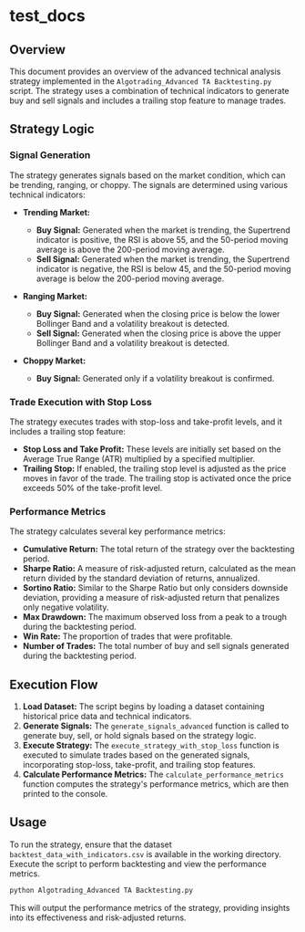 # test_docs

## Overview

This document provides an overview of the advanced technical analysis strategy implemented in the `Algotrading_Advanced TA Backtesting.py` script. The strategy uses a combination of technical indicators to generate buy and sell signals and includes a trailing stop feature to manage trades.

## Strategy Logic

### Signal Generation

The strategy generates signals based on the market condition, which can be trending, ranging, or choppy. The signals are determined using various technical indicators:

- **Trending Market:**
  - **Buy Signal:** Generated when the market is trending, the Supertrend indicator is positive, the RSI is above 55, and the 50-period moving average is above the 200-period moving average.
  - **Sell Signal:** Generated when the market is trending, the Supertrend indicator is negative, the RSI is below 45, and the 50-period moving average is below the 200-period moving average.

- **Ranging Market:**
  - **Buy Signal:** Generated when the closing price is below the lower Bollinger Band and a volatility breakout is detected.
  - **Sell Signal:** Generated when the closing price is above the upper Bollinger Band and a volatility breakout is detected.

- **Choppy Market:**
  - **Buy Signal:** Generated only if a volatility breakout is confirmed.

### Trade Execution with Stop Loss

The strategy executes trades with stop-loss and take-profit levels, and it includes a trailing stop feature:

- **Stop Loss and Take Profit:** These levels are initially set based on the Average True Range (ATR) multiplied by a specified multiplier.
- **Trailing Stop:** If enabled, the trailing stop level is adjusted as the price moves in favor of the trade. The trailing stop is activated once the price exceeds 50% of the take-profit level.

### Performance Metrics

The strategy calculates several key performance metrics:

- **Cumulative Return:** The total return of the strategy over the backtesting period.
- **Sharpe Ratio:** A measure of risk-adjusted return, calculated as the mean return divided by the standard deviation of returns, annualized.
- **Sortino Ratio:** Similar to the Sharpe Ratio but only considers downside deviation, providing a measure of risk-adjusted return that penalizes only negative volatility.
- **Max Drawdown:** The maximum observed loss from a peak to a trough during the backtesting period.
- **Win Rate:** The proportion of trades that were profitable.
- **Number of Trades:** The total number of buy and sell signals generated during the backtesting period.

## Execution Flow

1. **Load Dataset:** The script begins by loading a dataset containing historical price data and technical indicators.
2. **Generate Signals:** The `generate_signals_advanced` function is called to generate buy, sell, or hold signals based on the strategy logic.
3. **Execute Strategy:** The `execute_strategy_with_stop_loss` function is executed to simulate trades based on the generated signals, incorporating stop-loss, take-profit, and trailing stop features.
4. **Calculate Performance Metrics:** The `calculate_performance_metrics` function computes the strategy's performance metrics, which are then printed to the console.

## Usage

To run the strategy, ensure that the dataset `backtest_data_with_indicators.csv` is available in the working directory. Execute the script to perform backtesting and view the performance metrics.

```bash
python Algotrading_Advanced TA Backtesting.py
```

This will output the performance metrics of the strategy, providing insights into its effectiveness and risk-adjusted returns.